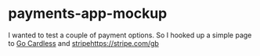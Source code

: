 # payments-app-mockup

I wanted to test a couple of payment options. So I hooked up a simple page to [Go Cardless](https://gocardless.com/) and [stripe]()https://stripe.com/gb